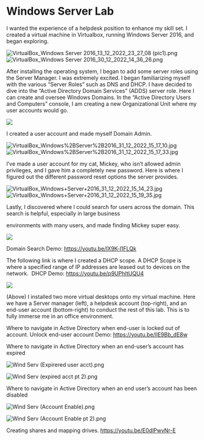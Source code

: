 Windows Server Lab
==================

  

I wanted the experience of a helpdesk position to enhance my skill set. I created a virtual machine in Virtualbox, running Windows Server 2016, and began exploring.

![VirtualBox_Windows Server 2016_13_12_2022_23_27_08 (pic1).png](https://images.squarespace-cdn.com/content/v1/6355d195a26c4b571b338345/1672533416923-5RIHTJMEV08U0J6UBIYP/VirtualBox_Windows+Server+2016_13_12_2022_23_27_08+%28pic1%29.png?format=500w)![VirtualBox_Windows Server 2016_30_12_2022_14_36_26.png](https://images.squarespace-cdn.com/content/v1/6355d195a26c4b571b338345/1672533428174-N55VDDJV9CWABJSCAO6A/VirtualBox_Windows+Server+2016_30_12_2022_14_36_26.png?format=500w)

  

After installing the operating system, I began to add some server roles using the Server Manager. I was extremely excited. I began familiarizing myself with the various “Server Roles” such as DNS and DHCP. I have decided to dive into the “Active Directory Domain Services” (ADDS) server role. Here I can create and oversee Windows Domains. In the “Active Directory Users and Computers” console, I am creating a new Organizational Unit where my user accounts would go.  

![](https://images.squarespace-cdn.com/content/v1/6355d195a26c4b571b338345/1fe66be8-3afa-4a13-9933-d581bbb8ec35/VirtualBox_Windows+Server+2016_31_12_2022_15_22_27.jpg?format=750w)

  

I created a user account and made myself Domain Admin. 

![VirtualBox_Windows%2BServer%2B2016_31_12_2022_15_17_10.jpg](https://images.squarespace-cdn.com/content/v1/6355d195a26c4b571b338345/1672536863608-H2L29MMCWA2E25FN555D/VirtualBox_Windows%252BServer%252B2016_31_12_2022_15_17_10.jpg?format=500w)![VirtualBox_Windows%2BServer%2B2016_31_12_2022_15_17_33.jpg](https://images.squarespace-cdn.com/content/v1/6355d195a26c4b571b338345/1672536853460-IIR8ABCOW84QWRW1BH2F/VirtualBox_Windows%252BServer%252B2016_31_12_2022_15_17_33.jpg?format=500w)

  

I’ve made a user account for my cat, Mickey, who isn’t allowed admin privileges, and I gave him a completely new password. Here is where I figured out the different password reset options the server provides. 

![VirtualBox_Windows+Server+2016_31_12_2022_15_14_23.jpg](https://images.squarespace-cdn.com/content/v1/6355d195a26c4b571b338345/1672536559518-WJI145LDQK526DON4CV0/VirtualBox_Windows%2BServer%2B2016_31_12_2022_15_14_23.jpg?format=500w)![VirtualBox_Windows+Server+2016_31_12_2022_15_19_35.jpg](https://images.squarespace-cdn.com/content/v1/6355d195a26c4b571b338345/1672536587874-OWBN14RPPOPL4NQ6QBK4/VirtualBox_Windows%2BServer%2B2016_31_12_2022_15_19_35.jpg?format=500w)

  

Lastly, I discovered where I could search for users across the domain. This search is helpful, especially in large business

environments with many users, and made finding Mickey super easy.

![](https://images.squarespace-cdn.com/content/v1/6355d195a26c4b571b338345/cdd9a7b2-4ab2-4787-abbc-466217f3a723/VirtualBox_Windows+Server+2016_31_12_2022_16_21_09.jpg?format=750w)

Domain Search Demo: https://youtu.be/lX9K-l1FLQk

  

The following link is where I created a DHCP scope. A DHCP Scope is where a specified range of IP addresses are leased out to devices on the network. 
DHCP Demo: https://youtu.be/p9UPhItUQU4

![](https://images.squarespace-cdn.com/content/v1/6355d195a26c4b571b338345/6674c849-fc25-45d4-a46f-2f8f92bda027/Screenshot+%2811%29.jpg?format=750w)

  

(Above) I installed two more virtual desktops onto my virtual machine. Here we have a Server manager (left), a helpdesk account (top-right), and an end-user account (bottom-right) to conduct the rest of this lab. This is to fully immerse me in an office environment. 

  

Where to navigate in Active Directory when end-user is locked out of account. Unlock end-user account Demo: https://youtu.be/llE9Bb_dE8w
  

Where to navigate in Active Directory when an end-user’s account has expired

![Wind Serv (Expirered user acct).png](https://images.squarespace-cdn.com/content/v1/6355d195a26c4b571b338345/1673312462549-P84QVJZ0VK44OHAI0I95/Wind+Serv+%28Expirered+user+acct%29.png?format=1500w)

![Wind Serv (expired acct pt 2).png](https://images.squarespace-cdn.com/content/v1/6355d195a26c4b571b338345/1673312467160-HSPZTXOFQ0ZORDAWGC7D/Wind+Serv+%28expired+acct+pt+2%29.png?format=1500w)

  

Where to navigate in Active Directory when an end user’s account has been disabled

![Wind Serv (Account Enable).png](https://images.squarespace-cdn.com/content/v1/6355d195a26c4b571b338345/1673313088813-63YNE58CTZPU8KB3G7WQ/Wind+Serv+%28Account+Enable%29.png?format=1500w)

![Wind Serv (Account Enable pt 2).png](https://images.squarespace-cdn.com/content/v1/6355d195a26c4b571b338345/1673313100561-CW6L90W1L75JVTNLIWCZ/Wind+Serv+%28Account+Enable+pt+2%29.png?format=1500w)

  

Creating shares and mapping drives. https://youtu.be/E0dlPwvNr-E
